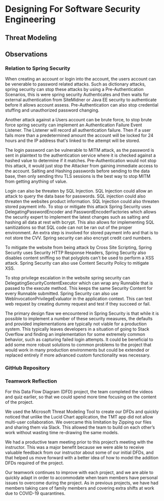 # Designing For Software Security Engineering

## Threat Modeling

## Observations
### Relation to Spring Security

When creating an account or login into the account, the users account can be venerable to password related attacks. Such as dictionary attacks, spring security can stop these attacks by using a Pre-Authentication Scenarios, this is were spring security Authenticates and then waits for external authentication from SiteMidner or Java EE security to authenticate before it allows account assess. Pre-Authentication can also stop credential stuffing and unauthorized password changing. 

Another attack against a Users account can be brute force, to stop brute force spring security can implement an Authentication Failure Event Listener. The Listener will record all authentication failure. Then if a user fails more than a predetermined amount the account will be locked for 24 hours and the IP address that's linked to the attempt will be stored.

The login password can be vulnerable to MITM attack, as the password is sent in plaintext to the authentication service where it is checked against a hashed value to determine if it matches. Pre-Authentication would not stop this attack, it would just stop the Attacker from gaining immediate access to the account. Salting and Hashing passwords before sending to the data base, then only sending thru TLS sessions is the best way to stop MITM from getting anything of value.

Login can also be threaten by SQL Injection. SQL Injection could allow an attack to query the data base for passwords. SQL injection could also threaten the websites product information. SQL Injection could also threaten stored payment info. To stop or mitigate this attack Spring Security uses DelegatingPasswordEncoder and PasswordEncoderFactories which allows the security expert to implement the latest changes such as salting and hashing all data at rest with bcrypt. This also allows for implementing SQL sanitizations so that SQL code can not be ran out of the proper environment. An extra step is involved for stored payment info and that is to not store the CVV. Spring security can also encrypt credit card numbers.    

To mitigate the website from being attack by Cross Site Scripting, Spring Security uses Security HTTP Response Headers, Spring Security also disables content sniffing so that polyglots can't be used to perform a XSS attack. Spring Security can also use Content Security Policy to mitigate XSS.

To stop privilege escalation in the website spring security can DelegatingSecurityContentExecutor which can wrap any Runnable that is passed to the execute method. This keeps the same Security Content for every Runnable submitted. Spring Security can also use WebInvocationPrivilegeEvaluator in the application context. This can test web request by creating dummy request and test if they succeed or fail.

The primary design flaw we encountered in Spring Security is that while it is possible to implement a number of these security measures, the defaults and provided implementations are typically not viable for a production system. This typically leaves developers in a situation of going to Stack Overflow and finding an implementation for some extremely common behavior, such as capturing failed login attempts. It could be beneficial to add some more robust solutions to common problems to the project that would work in many production environments but could be extended or replaced entirely if more advanced custom functionality was necessary.

### GitHub Repository

### Teamwork Reflection

For this Data Flow Diagram (DFD) project, the team completed the videos and quiz earlier, so that we could spend more time focusing on the content of the project. 

We used the Microsoft Threat Modeling Tool to create our DFDs and quickly noticed that unlike the Lucid Chart application, the TMT app did not allow multi-user collaboration.  We overcame this limitation by Zipping our files and sharing them via Slack. This allowed the team to build on each other’s work without wasting time re-drawing the same models.

We had a productive team meeting prior to this project’s meeting with the instructor. This was a major benefit because we were able to receive valuable feedback from our instructor about some of our initial DFDs, and that helped us move forward with a better idea of how to model the addition DFDs required of the project.

Our teamwork continues to improve with each project, and we are able to quickly adapt in order to accommodate when team members have personal issues to overcome during the project. As in previous projects, we have had members taking care of family members and covering extra shifts at work due to COVID-19 quarantines. 

